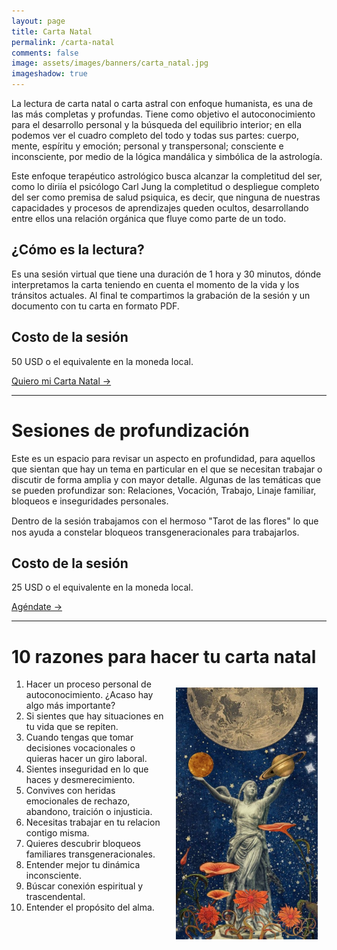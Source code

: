 ```yaml
---
layout: page
title: Carta Natal
permalink: /carta-natal
comments: false
image: assets/images/banners/carta_natal.jpg
imageshadow: true
---
```


La lectura de carta natal o carta astral con enfoque humanista, es una de las más completas y profundas. Tiene como objetivo el autoconocimiento para el desarrollo personal y la búsqueda del equilibrio interior; en ella podemos ver el cuadro completo del todo y todas sus partes: cuerpo, mente, espíritu y emoción; personal y transpersonal; consciente e inconsciente, por medio de la lógica mandálica y simbólica de la astrología.

Este enfoque terapéutico astrológico busca alcanzar la completitud del ser, como lo diriía el psicólogo Carl Jung la completitud o despliegue completo del ser como premisa de salud psiquica, es decir, que ninguna de nuestras capacidades y procesos de aprendizajes queden ocultos, desarrollando entre ellos una relación orgánica que fluye como parte de un todo.

## ¿Cómo es la lectura?

Es una sesión virtual que tiene una duración de 1 hora y 30 minutos, dónde interpretamos la carta teniendo en cuenta el momento de la vida y los tránsitos actuales. Al final te compartimos la grabación de la sesión y un documento con tu carta en formato PDF.

## Costo de la sesión

50 USD o el equivalente en la moneda local.


<a target="_blank" href="https://docs.google.com/forms/d/e/1FAIpQLSffgRfr03iVMD--kQCl-BUMg8V6g0qj3me0Xl098s6xyGf4hQ/viewform?usp=sf_link" class="btn btn-astro">Quiero mi Carta Natal &rarr;</a>

<hr>

# Sesiones de profundización

Este es un espacio para revisar un aspecto en profundidad, para aquellos que sientan que hay un tema en particular en el que se necesitan trabajar o discutir de forma amplia y con mayor detalle. Algunas de las temáticas que se pueden profundizar son: Relaciones, Vocación, Trabajo, Linaje familiar, bloqueos e inseguridades personales.

Dentro de la sesión trabajamos con el hermoso "Tarot de las ﬂores" lo que nos ayuda a constelar bloqueos transgeneracionales para trabajarlos.

## Costo de la sesión

25 USD o el equivalente en la moneda local.

<a target="_blank" href="https://cal.com/lina-astrologia-social/sesion-de-profundizacion" class="btn btn-astro">Agéndate &rarr;</a>

<hr>

# 10 razones para hacer tu carta natal

<img src='/assets/images/diosa_luna.jpg' style='float:right; width: 45%; padding: 1em;' />

1. Hacer un proceso personal de autoconocimiento.  ¿Acaso hay algo más importante?
2. Si sientes que hay situaciones en tu vida que se repiten.
3. Cuando tengas que tomar decisiones vocacionales o quieras hacer un giro laboral.
4. Sientes inseguridad en lo que haces y desmerecimiento.
5. Convives con heridas emocionales de rechazo, abandono, traición o injusticia.
6. Necesitas trabajar en tu relacion contigo misma.
7. Quieres descubrir bloqueos familiares transgeneracionales.
8. Entender mejor tu dinámica inconsciente.
9. Búscar conexión espiritual y trascendental.
10. Entender el propósito del alma.
